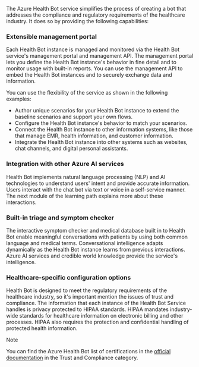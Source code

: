 The Azure Health Bot service simplifies the process of creating a bot that addresses the compliance and regulatory requirements of the healthcare industry. It does so by providing the following capabilities:

### Extensible management portal

Each Health Bot instance is managed and monitored via the Health Bot service's management portal and management API. The management portal lets you define the Health Bot instance's behavior in fine detail and to monitor usage with built-in reports. You can use the management API to embed the Health Bot instances and to securely exchange data and information.

You can use the flexibility of the service as shown in the following examples:

- Author unique scenarios for your Health Bot instance to extend the baseline scenarios and support your own flows.
- Configure the Health Bot instance's behavior to match your scenarios.
- Connect the Health Bot instance to other information systems, like those that manage EMR, health information, and customer information.
- Integrate the Health Bot instance into other systems such as websites, chat channels, and digital personal assistants.

<a name='integration-with-other-ai-services'></a>

### Integration with other Azure AI services

Health Bot implements natural language processing (NLP) and AI technologies to understand users' intent and provide accurate information. Users interact with the chat bot via text or voice in a self-service manner. The next module of the learning path explains more about these interactions.

### Built-in triage and symptom checker

The interactive symptom checker and medical database built in to Health Bot enable meaningful conversations with patients by using both common language and medical terms. Conversational intelligence adapts dynamically as the Health Bot instance learns from previous interactions. Azure AI services and credible world knowledge provide the service's intelligence.

### Healthcare-specific configuration options

Health Bot is designed to meet the regulatory requirements of the healthcare industry, so it's important mention the issues of trust and compliance. The information that each instance of the Health Bot Service handles is privacy protected to HIPAA standards. HIPAA mandates industry-wide standards for healthcare information on electronic billing and other processes. HIPAA also requires the protection and confidential handling of protected health information.

> [!NOTE]
> You can find the Azure Health Bot list of certifications in the [official documentation](https://azure.microsoft.com/services/bot-services/health-bot/?azure-portal=true) in the Trust and Compliance category.
